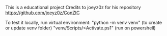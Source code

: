 This is a educational project
Credits to joeyz0z for his repository https://github.com/joeyz0z/ConZIC

To test it locally, run virtual environment:
    "python -m venv venv" (to create or update venv folder)
    "venv/Scripts/<Activate.ps1" (run on powershell)
